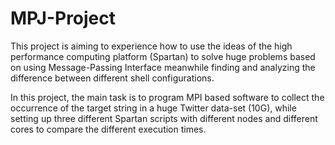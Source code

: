 # MPJ-Project
This project is aiming to experience how to use the ideas of the high performance computing platform (Spartan) to solve huge problems based on using Message-Passing Interface meanwhile finding and analyzing the
difference between different shell configurations.
  
In this project, the main task is to program MPI based software to collect the occurrence of the target string in a huge Twitter data-set (10G), while setting up three different Spartan scripts with different nodes and different cores to compare the different execution times.
